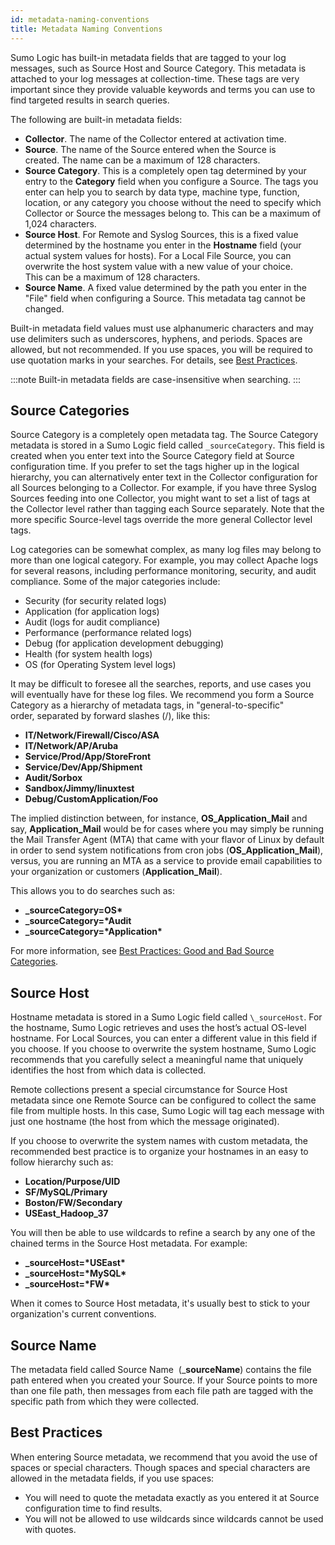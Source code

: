 ```yaml
---
id: metadata-naming-conventions
title: Metadata Naming Conventions
---
```




Sumo Logic has built-in metadata fields that are tagged to your log messages, such as Source Host and Source Category. This metadata is attached to your log messages at collection-time. These tags are very important since they provide valuable keywords and terms you can use to find targeted results in search queries. 

The following are built-in metadata fields:

 * **Collector**. The name of the Collector entered at activation time.
 * **Source**. The name of the Source entered when the Source is created. The name can be a maximum of 128 characters.
 * **Source Category**. This is a completely open tag determined by your entry to the **Category** field when you configure a Source. The tags you enter can help you to search by data type, machine type, function, location, or any category you choose without the need to specify which Collector or Source the messages belong to. This can be a maximum of 1,024 characters.
 * **Source Host**. For Remote and Syslog Sources, this is a fixed value determined by the hostname you enter in the **Hostname** field (your actual system values for hosts). For a Local File Source, you can overwrite the host system value with a new value of your choice. This can be a maximum of 128 characters.
 * **Source Name**. A fixed value determined by the path you enter in the "File" field when configuring a Source. This metadata tag cannot be changed.

Built-in metadata field values must use alphanumeric characters and may use delimiters such as underscores, hyphens, and periods. Spaces are allowed, but not recommended. If you use spaces, you will be required to use quotation marks in your searches. For details, see [Best Practices](#best-practices). 

:::note
Built-in metadata fields are case-insensitive when searching.
:::

## Source Categories

Source Category is a completely open metadata tag. The Source Category metadata is stored in a Sumo Logic field called `_sourceCategory`. This field is created when you enter text into the Source Category field at Source configuration time. If you prefer to set the tags higher up in the logical hierarchy, you can alternatively enter text in the Collector configuration for all Sources belonging to a Collector. For example, if you have three Syslog Sources feeding into one Collector, you might want to set a list of tags at the Collector level rather than tagging each Source separately. Note that the more specific Source-level tags override the more general Collector level tags. 

Log categories can be somewhat complex, as many log files may belong to more than one logical category. For example, you may collect Apache logs for several reasons, including performance monitoring, security, and audit compliance. Some of the major categories include:

 * Security (for security related logs)
 * Application (for application logs)
 * Audit (logs for audit compliance)
 * Performance (performance related logs)
 * Debug (for application development debugging)
 * Health (for system health logs)
 * OS (for Operating System level logs)

It may be difficult to foresee all the searches, reports, and use cases you will eventually have for these log files. We recommend you form a Source Category as a hierarchy of metadata tags, in "general-to-specific" order, separated by forward slashes (/), like this:

 * **IT/Network/Firewall/Cisco/ASA**
 * **IT/Network/AP/Aruba**
 * **Service/Prod/App/StoreFront**
 * **Service/Dev/App/Shipment**
 * **Audit/Sorbox**
 * **Sandbox/Jimmy/linuxtest**
 * **Debug/CustomApplication/Foo**

The implied distinction between, for instance, **OS_Application_Mail** and say, **Application_Mail** would be for cases where you may simply be running the Mail Transfer Agent (MTA) that came with your flavor of Linux by default in order to send system notifications from cron jobs (**OS_Application_Mail**), versus, you are running an MTA as a service to provide email capabilities to your organization or customers (**Application_Mail**).

This allows you to do searches such as:

 * **\_sourceCategory=OS\***
 * **\_sourceCategory=\*Audit**
 * **\_sourceCategory=\*Application\***

For more information, see [Best Practices: Good and Bad Source Categories](../../design-deployment/best-practices-source-categories.md). 

## Source Host

Hostname metadata is stored in a Sumo Logic field called `\_sourceHost`. For the hostname, Sumo Logic retrieves and uses the host’s actual OS-level hostname. For Local Sources, you can enter a different value in this field if you choose. If you choose to overwrite the system hostname, Sumo Logic recommends that you carefully select a meaningful name that uniquely identifies the host from which data is collected. 

Remote collections present a special circumstance for Source Host metadata since one Remote Source can be configured to collect the same file from multiple hosts. In this case, Sumo Logic will tag each message with just one hostname (the host from which the message originated).

If you choose to overwrite the system names with custom metadata, the recommended best practice is to organize your hostnames in an easy to follow hierarchy such as:

 * **Location/Purpose/UID**
 * **SF/MySQL/Primary**
 * **Boston/FW/Secondary**
 * **USEast_Hadoop_37**

You will then be able to use wildcards to refine a search by any one of the chained terms in the Source Host metadata. For example:

 * **\_sourceHost=\*USEast\***
 * **\_sourceHost=\*MySQL\***
 * **\_sourceHost=\*FW\***

When it comes to Source Host metadata, it's usually best to stick to your organization's current conventions. 

## Source Name

The metadata field called Source Name  (\_**sourceName**) contains the file path entered when you created your Source. If your Source points to more than one file path, then messages from each file path are tagged with the specific path from which they were collected.

## Best Practices

When entering Source metadata, we recommend that you avoid the use of spaces or special characters. Though spaces and special characters are allowed in the metadata fields, if you use spaces:

 * You will need to quote the metadata exactly as you entered it at Source configuration time to find results.
 * You will not be allowed to use wildcards since wildcards cannot be used with quotes.
